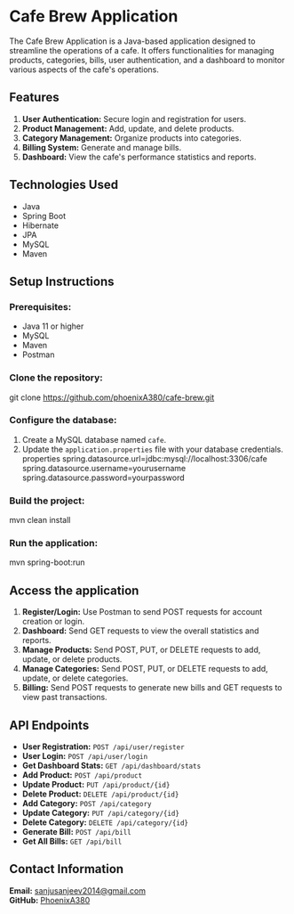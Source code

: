 # Cafe Brew Application

The Cafe Brew Application is a Java-based application designed to streamline the operations of a cafe. It offers functionalities for managing products, categories, bills, user authentication, and a dashboard to monitor various aspects of the cafe's operations.

## Features
1. **User Authentication:** Secure login and registration for users.
2. **Product Management:** Add, update, and delete products.
3. **Category Management:** Organize products into categories.
4. **Billing System:** Generate and manage bills.
5. **Dashboard:** View the cafe's performance statistics and reports.

## Technologies Used
- Java
- Spring Boot
- Hibernate
- JPA
- MySQL
- Maven

## Setup Instructions

### Prerequisites:
- Java 11 or higher
- MySQL
- Maven
- Postman

### Clone the repository:
git clone https://github.com/phoenixA380/cafe-brew.git


### Configure the database:
1. Create a MySQL database named `cafe`.
2. Update the `application.properties` file with your database credentials.
properties
spring.datasource.url=jdbc:mysql://localhost:3306/cafe
spring.datasource.username=yourusername
spring.datasource.password=yourpassword


### Build the project:

mvn clean install


### Run the application:

mvn spring-boot:run


## Access the application
1. **Register/Login:** Use Postman to send POST requests for account creation or login.
2. **Dashboard:** Send GET requests to view the overall statistics and reports.
3. **Manage Products:** Send POST, PUT, or DELETE requests to add, update, or delete products.
4. **Manage Categories:** Send POST, PUT, or DELETE requests to add, update, or delete categories.
5. **Billing:** Send POST requests to generate new bills and GET requests to view past transactions.

## API Endpoints
- **User Registration:** `POST /api/user/register`
- **User Login:** `POST /api/user/login`
- **Get Dashboard Stats:** `GET /api/dashboard/stats`
- **Add Product:** `POST /api/product`
- **Update Product:** `PUT /api/product/{id}`
- **Delete Product:** `DELETE /api/product/{id}`
- **Add Category:** `POST /api/category`
- **Update Category:** `PUT /api/category/{id}`
- **Delete Category:** `DELETE /api/category/{id}`
- **Generate Bill:** `POST /api/bill`
- **Get All Bills:** `GET /api/bill`

## Contact Information
**Email:** sanjusanjeev2014@gmail.com  
**GitHub:** [PhoenixA380](https://github.com/phoenixA380)
